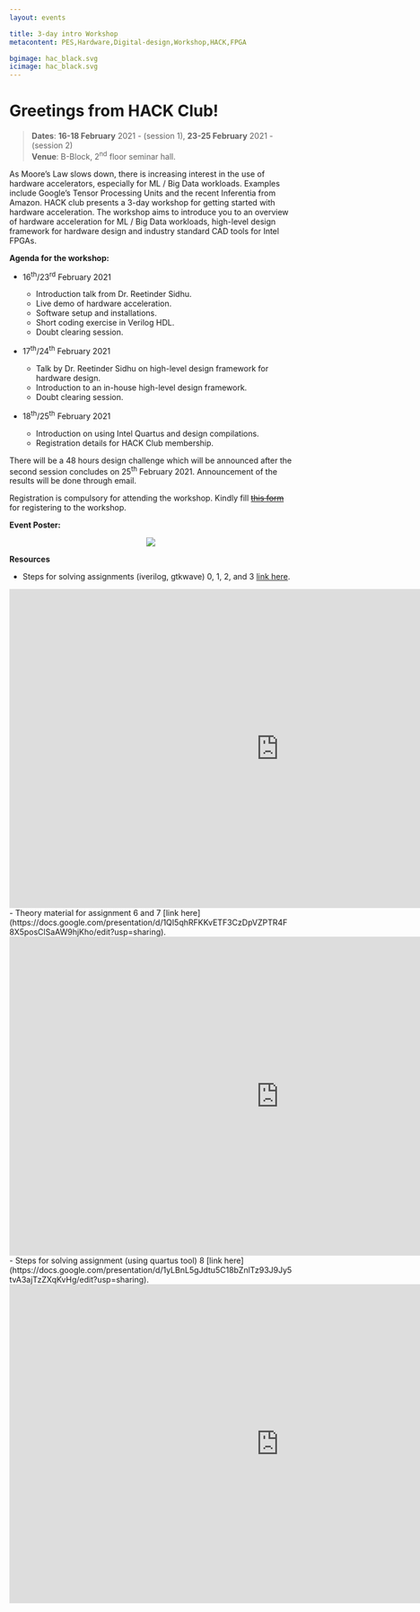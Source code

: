 ```yaml
---
layout: events

title: 3-day intro Workshop
metacontent: PES,Hardware,Digital-design,Workshop,HACK,FPGA

bgimage: hac_black.svg
icimage: hac_black.svg
---
```


# Greetings from HACK Club!

 >**Dates**: **16-18 February** 2021 - (session 1), **23-25 February** 2021 - (session 2)<br/>
 >**Venue**: B-Block, 2<sup>nd</sup> floor seminar hall.

As Moore’s Law slows down, there is increasing interest in the use of hardware accelerators, especially for ML / Big Data workloads. Examples include Google’s Tensor Processing Units and the recent Inferentia from Amazon. HACK club presents a 3-day workshop for getting started with hardware acceleration. The workshop aims to introduce you to an overview of hardware acceleration for ML / Big Data workloads, high-level design framework for hardware design and industry standard CAD tools for Intel FPGAs.

**Agenda for the workshop:**

* 16<sup>th</sup>/23<sup>rd</sup> February 2021
  - Introduction talk from Dr. Reetinder Sidhu.
  - Live demo of hardware acceleration.
  - Software setup and installations.
  - Short coding exercise in Verilog HDL.
  - Doubt clearing session.

* 17<sup>th</sup>/24<sup>th</sup> February 2021
  - Talk by Dr. Reetinder Sidhu on high-level design framework for hardware design.
  - Introduction to an in-house high-level design framework.
  - Doubt clearing session.

* 18<sup>th</sup>/25<sup>th</sup> February 2021
  - Introduction on using Intel Quartus and design compilations.
  - Registration details for HACK Club membership.

There will be a 48 hours design challenge which will be announced after the second session concludes on 25<sup>th</sup> February 2021. Announcement of the results will be done through email.

Registration is compulsory for attending the workshop. Kindly fill [~~this form~~](https://forms.gle/j8hX6Mqobcv2JMYUA) for registering to the workshop.


**Event Poster:**

<p style="text-align:center"><a href="https://forms.gle/j8hX6Mqobcv2JMYUA"> <img src="https://docs.google.com/drawings/d/e/2PACX-1vRgoZdEaiLYJIDDC1RoqKHYwK91rA-P3hQdX8bc9aW2JJK2F-7uU-y3n7lOuWh4WPDTcySJzaXzh8MB/pub?w=600&amp;h=768"></a></p>

**Resources**
- Steps for solving assignments (iverilog, gtkwave) 0, 1, 2, and 3 [link here](https://docs.google.com/presentation/d/1iscO48C7LxVUBjR4SxHXm6BCpiBSl-z-EKqSeVP_NFE/edit?usp=sharing).
<iframe src="https://docs.google.com/presentation/d/e/2PACX-1vQQHcmHgCyvfH1UCo9F_5ci7fHsUtl9V1tOg0acScciSHCYdjNbS5dvJXnRPYjQaElZbFnYGkdYnSFl/embed?start=false&loop=false&delayms=60000" frameborder="0" width="960" height="569" allowfullscreen="true" mozallowfullscreen="true" webkitallowfullscreen="true"></iframe>
- Theory material for assignment 6 and 7 [link here](https://docs.google.com/presentation/d/1QI5qhRFKKvETF3CzDpVZPTR4F8X5posClSaAW9hjKho/edit?usp=sharing).
<iframe src="https://docs.google.com/presentation/d/e/2PACX-1vQxjAzmRkPde2URH6Ek6NZRzKMkZbaJxyaExJfGasw8cvybMqOQE09niLIEURdRR78VdgbLO6lBjRhb/embed?start=false&loop=false&delayms=60000" frameborder="0" width="960" height="569" allowfullscreen="true" mozallowfullscreen="true" webkitallowfullscreen="true"></iframe>
- Steps for solving assignment (using quartus tool) 8 [link here](https://docs.google.com/presentation/d/1yLBnL5gJdtu5C18bZnlTz93J9Jy5tvA3ajTzZXqKvHg/edit?usp=sharing).
<iframe src="https://docs.google.com/presentation/d/e/2PACX-1vR5OGejDt7qKDLOUVL9gO4X5I1IFpjx9KwPbtevfp1c5L-JAPj92eUlFuZ58xtunlcza_mDy5LPnXXl/embed?start=false&loop=false&delayms=60000" frameborder="0" width="960" height="569" allowfullscreen="true" mozallowfullscreen="true" webkitallowfullscreen="true"></iframe>